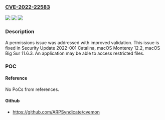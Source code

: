 ### [CVE-2022-22583](https://cve.mitre.org/cgi-bin/cvename.cgi?name=CVE-2022-22583)
![](https://img.shields.io/static/v1?label=Product&message=macOS&color=blue)
![](https://img.shields.io/static/v1?label=Version&message=n%2Fa&color=blue)
![](https://img.shields.io/static/v1?label=Vulnerability&message=An%20application%20may%20be%20able%20to%20access%20restricted%20files&color=brighgreen)

### Description

A permissions issue was addressed with improved validation. This issue is fixed in Security Update 2022-001 Catalina, macOS Monterey 12.2, macOS Big Sur 11.6.3. An application may be able to access restricted files.

### POC

#### Reference
No PoCs from references.

#### Github
- https://github.com/ARPSyndicate/cvemon

